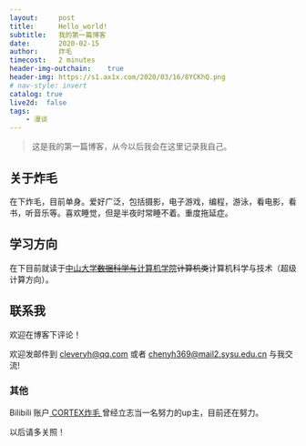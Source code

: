 ```yaml
---
layout:     post
title:      Hello_world!
subtitle:   我的第一篇博客
date:       2020-02-15
author:     炸毛
timecost:   2 minutes
header-img-outchain:    true
header-img: https://s1.ax1x.com/2020/03/16/8YCKhQ.png
# nav-style: invert
catalog: true
live2d:  false
tags:
    - 漫谈
---
```


>这是我的第一篇博客，从今以后我会在这里记录我自己。

## 关于炸毛

在下炸毛，目前单身。爱好广泛，包括摄影，电子游戏，编程，游泳，看电影，看书，听音乐等。喜欢睡觉，但是半夜时常睡不着。重度拖延症。

<!-- - **阅读兴趣**
  1. 课内书。
  2. 哲学和文学。
  3. 人文社科。
  4. 杂志 -->

<!-- - **游戏偏好**
  1. [OVERWATCH](https://ow.blizzard.cn/home) (也关注[OWL](https://www.overwatchleague.cn/zh-cn))
  2. 炉石传说酒馆战旗
  3. 其他奇奇怪怪的游戏 -->

## 学习方向

在下目前就读于[中山大学~~数据科学与~~计算机学院](http://sdcs.sysu.edu.cn/)~~计算机类~~计算机科学与技术（超级计算方向）。

<!-- 跟着无人系统研究所的[刚教授](https://www.usilab.cn/team/chengang/)玩儿。 -->
<!-- 
### ~~目前因为自己太懒导致一位[朋友](https://whaohan.github.io/about/)独自在一个难以出生的小程序上挣扎~~ 现在他也没空搞了 -->


<!-- ## 未来展望 -->

<!-- - **努力学习课内知识争取保研**
- **努力拓展知识面，在实验室不拖后腿，抓住机会利用资源提升自己**
- **多观察多思考空余时间学习经济学和其他人文社科**
- **记录自己的每一个想法，并争取实现**
- **学会控制情绪**
- **学会绘画**
- **爱上数学** -->
<!-- - **学会使用FL Studio编曲** -->
<!-- - **学会唱歌** -->

## 联系我

欢迎在博客下评论！  

欢迎发邮件到  [cleveryh@qq.com](mailto:cleveryh@qq.com)  或者  [chenyh369@mail2.sysu.edu.cn](mailto:chenyh369@mail2.sysu.edu.cn) 与我交流!

### 其他

Bilibili 账户[ CORTEX炸毛 ](https://space.bilibili.com/81640939/video) 曾经立志当一名努力的up主，目前还在努力。

<!-- 微博账户[ 一只炸毛毛毛 ](https://weibo.com/5843078173/profile?topnav=1&wvr=6&is_all=1&sudaref=account.weibo.com&display=0&retcode=6102) 不怎么用。 -->

<!-- 知乎账户[ cortex cyh ](https://www.zhihu.com/people/cyhhh-81) 用来看大家治理学校。现在也不怎么用。 -->

<!-- # 新年快乐！以后请多关照！ -->

<!-- # ヽ(✿ﾟ▽ﾟ)ノ -->

以后请多关照！
